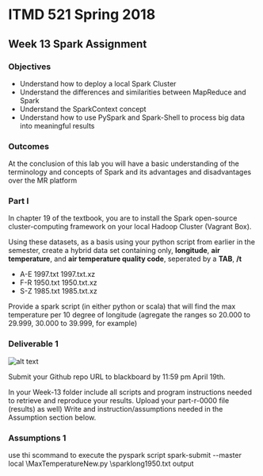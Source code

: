 # ITMD 521 Spring 2018

## Week 13 Spark Assignment

### Objectives 

* Understand how to deploy a local Spark Cluster
* Understand the differences and similarities between MapReduce and Spark
* Understand the SparkContext concept 
* Understand how to use PySpark and Spark-Shell to process big data into meaningful results

### Outcomes 

At the conclusion of this lab you will have a basic understanding of the terminology and concepts of Spark and its advantages and disadvantages over the MR platform


### Part I

In chapter 19 of the textbook, you are to install the Spark open-source cluster-computing framework on your local Hadoop Cluster (Vagrant Box). 

Using these datasets, as a basis using your python script from earlier in the semester, create a hybrid data set containing only, **longitude**, **air temperature**, and **air temperature quality code**, seperated by a **TAB**, **/t**

* A-E 1997.txt 1997.txt.xz
* F-R 1950.txt 1950.txt.xz
* S-Z 1985.txt 1985.txt.xz

Provide a spark script (in either python or scala) that will find the max temperature per 10 degree of longitude (agregate the ranges so 20.000 to 29.999, 30.000 to 39.999, for example)


### Deliverable 1
![alt text](https://github.com/illinoistech-itm/sravichandar/tree/master/ITMD-521/Week-13 "Week 13 Output")


Submit your Github repo URL to blackboard by 11:59 pm April 19th.

In your Week-13 folder include all scripts and program instructions needed to retrieve and reproduce your results.  Upload your part-r-0000 file (results) as well)  Write and instruction/assumptions needed in the Assumption section below.

### Assumptions 1
use thi scommand to execute the pyspark script
   spark-submit --master local \MaxTemperatureNew.py \sparklong1950.txt output




